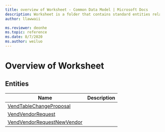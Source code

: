 ```yaml
---
title: overview of Worksheet - Common Data Model | Microsoft Docs
description: Worksheet is a folder that contains standard entities related to the Common Data Model.
author: llawwaii

ms.reviewer: deonhe
ms.topic: reference
ms.date: 8/7/2020
ms.author: weiluo
---
```


# Overview of Worksheet


## Entities

|Name|Description|
|---|---|
|[VendTableChangeProposal](VendTableChangeProposal.md)||
|[VendVendorRequest](VendVendorRequest.md)||
|[VendVendorRequestNewVendor](VendVendorRequestNewVendor.md)||
